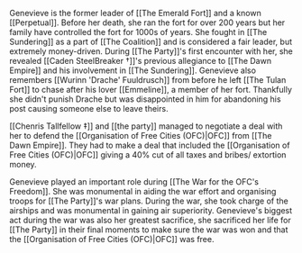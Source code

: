 Genevieve is the former leader of [[The Emerald Fort]] and a known [[Perpetual]]. Before her death, she ran the fort for over 200 years but her family have controlled the fort for 1000s of years. She fought in [[The Sundering]] as a part of [[The Coalition]] and is considered a fair leader, but extremely money-driven. During [[The Party]]'s first encounter with her, she revealed [[Caden SteelBreaker †]]'s previous allegiance to [[The Dawn Empire]] and his involvement in [[The Sundering]]. Genevieve also remembers [[Wurinn 'Drache' Fuuldrusch]] from before he left [[The Tulan Fort]] to chase after his lover [[Emmeline]], a member of her fort. Thankfully she didn't punish Drache but was disappointed in him for abandoning his post causing someone else to leave theirs. 

[[Chenris Tallfellow ‡]] and [[the party]] managed to negotiate a deal with her to defend the [[Organisation of Free Cities (OFC)|OFC]] from [[The Dawn Empire]]. They had to make a deal that included the [[Organisation of Free Cities (OFC)|OFC]] giving a 40% cut of all taxes and bribes/ extortion money.

Genevieve played an important role during [[The War for the OFC's Freedom]]. She was monumental in aiding the war effort and organising troops for [[The Party]]'s war plans. During the war, she took charge of the airships and was monumental in gaining air superiority. Genevieve's biggest act during the war was also her greatest sacrifice, she sacrificed her life for [[The Party]] in their final moments to make sure the war was won and that the [[Organisation of Free Cities (OFC)|OFC]] was free.